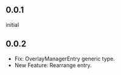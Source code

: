 ## 0.0.1

initial

## 0.0.2

- Fix: OverlayManagerEntry generic type.
- New Feature: Rearrange entry.